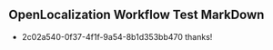 ## OpenLocalization Workflow Test MarkDown
* 2c02a540-0f37-4f1f-9a54-8b1d353bb470 thanks!

<!--HONumber=Jul16_HO5-->


